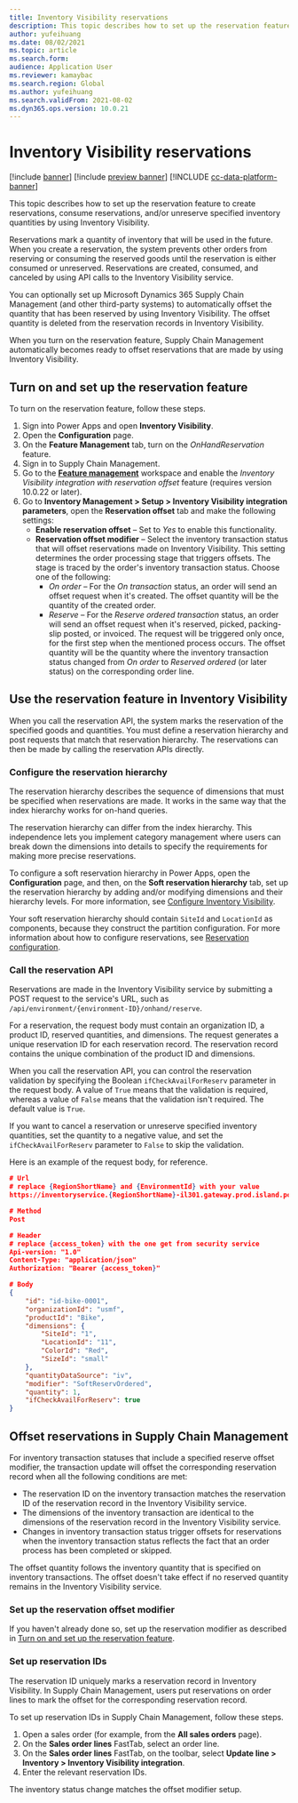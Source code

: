 ```yaml
---
title: Inventory Visibility reservations
description: This topic describes how to set up the reservation feature to create reservations, consume reservations, and/or unreserve specified inventory quantities by using Inventory Visibility.
author: yufeihuang
ms.date: 08/02/2021
ms.topic: article
ms.search.form:
audience: Application User
ms.reviewer: kamaybac
ms.search.region: Global
ms.author: yufeihuang
ms.search.validFrom: 2021-08-02
ms.dyn365.ops.version: 10.0.21
---
```


# Inventory Visibility reservations

[!include [banner](../includes/banner.md)]
[!include [preview banner](../includes/preview-banner.md)]
[!INCLUDE [cc-data-platform-banner](../../includes/cc-data-platform-banner.md)]

This topic describes how to set up the reservation feature to create reservations, consume reservations, and/or unreserve specified inventory quantities by using Inventory Visibility.

Reservations mark a quantity of inventory that will be used in the future. When you create a reservation, the system prevents other orders from reserving or consuming the reserved goods until the reservation is either consumed or unreserved. Reservations are created, consumed, and canceled by using API calls to the Inventory Visibility service.

You can optionally set up Microsoft Dynamics 365 Supply Chain Management (and other third-party systems) to automatically offset the quantity that has been reserved by using Inventory Visibility. The offset quantity is deleted from the reservation records in Inventory Visibility.

When you turn on the reservation feature, Supply Chain Management automatically becomes ready to offset reservations that are made by using Inventory Visibility.

## <a name="turn-on"></a>Turn on and set up the reservation feature

To turn on the reservation feature, follow these steps.

1. Sign into Power Apps and open **Inventory Visibility**.
1. Open the **Configuration** page.
1. On the **Feature Management** tab, turn on the *OnHandReservation* feature.
1. Sign in to Supply Chain Management.
1. Go to the **[Feature management](../../fin-ops-core/fin-ops/get-started/feature-management/feature-management-overview.md)** workspace and enable the *Inventory Visibility integration with reservation offset* feature (requires version 10.0.22 or later).
1. Go to **Inventory Management \> Setup \> Inventory Visibility integration parameters**, open the **Reservation offset** tab and make the following settings:
    - **Enable reservation offset** – Set to *Yes* to enable this functionality.
    - **Reservation offset modifier** – Select the inventory transaction status that will offset reservations made on Inventory Visibility. This setting determines the order processing stage that triggers offsets. The stage is traced by the order's inventory transaction status. Choose one of the following:
        - *On order* – For the *On transaction* status, an order will send an offset request when it's created. The offset quantity will be the quantity of the created order.
        - *Reserve* – For the *Reserve ordered transaction* status, an order will send an offset request when it's reserved, picked, packing-slip posted, or invoiced. The request will be triggered only once, for the first step when the mentioned process occurs. The offset quantity will be the quantity where the inventory transaction status changed from *On order* to *Reserved ordered* (or later status) on the corresponding order line.

## Use the reservation feature in Inventory Visibility

When you call the reservation API, the system marks the reservation of the specified goods and quantities. You must define a reservation hierarchy and post requests that match that reservation hierarchy. The reservations can then be made by calling the reservation APIs directly.

### Configure the reservation hierarchy

The reservation hierarchy describes the sequence of dimensions that must be specified when reservations are made. It works in the same way that the index hierarchy works for on-hand queries.

The reservation hierarchy can differ from the index hierarchy. This independence lets you implement category management where users can break down the dimensions into details to specify the requirements for making more precise reservations.

To configure a soft reservation hierarchy in Power Apps, open the **Configuration** page, and then, on the **Soft reservation hierarchy** tab, set up the reservation hierarchy by adding and/or modifying dimensions and their hierarchy levels. For more information, see [Configure Inventory Visibility](inventory-visibility-configuration.md).

Your soft reservation hierarchy should contain `SiteId` and `LocationId` as components, because they construct the partition configuration. For more information about how to configure reservations, see [Reservation configuration](inventory-visibility-configuration.md#reservation-configuration).

### Call the reservation API

Reservations are made in the Inventory Visibility service by submitting a POST request to the service's URL, such as `/api/environment/{environment-ID}/onhand/reserve`.

For a reservation, the request body must contain an organization ID, a product ID, reserved quantities, and dimensions. The request generates a unique reservation ID for each reservation record. The reservation record contains the unique combination of the product ID and dimensions.

When you call the reservation API, you can control the reservation validation by specifying the Boolean `ifCheckAvailForReserv` parameter in the request body. A value of `True` means that the validation is required, whereas a value of `False` means that the validation isn't required. The default value is `True`.

If you want to cancel a reservation or unreserve specified inventory quantities, set the quantity to a negative value, and set the `ifCheckAvailForReserv` parameter to `False` to skip the validation.

Here is an example of the request body, for reference.

```json
# Url
# replace {RegionShortName} and {EnvironmentId} with your value
https://inventoryservice.{RegionShortName}-il301.gateway.prod.island.powerapps.com/api/environment/{EnvironmentId}/onhand/reserve

# Method
Post

# Header
# replace {access_token} with the one get from security service
Api-version: "1.0"
Content-Type: "application/json"
Authorization: "Bearer {access_token}"

# Body
{
    "id": "id-bike-0001",
    "organizationId": "usmf",
    "productId": "Bike",
    "dimensions": {
        "SiteId": "1",
        "LocationId": "11",
        "ColorId": "Red",
        "SizeId": "small"
    },
    "quantityDataSource": "iv",
    "modifier": "SoftReservOrdered",
    "quantity": 1,
    "ifCheckAvailForReserv": true
}
```

## Offset reservations in Supply Chain Management

For inventory transaction statuses that include a specified reserve offset modifier, the transaction update will offset the corresponding reservation record when all the following conditions are met:

- The reservation ID on the inventory transaction matches the reservation ID of the reservation record in the Inventory Visibility service.
- The dimensions of the inventory transaction are identical to the dimensions of the reservation record in the Inventory Visibility service.
- Changes in inventory transaction status trigger offsets for reservations when the inventory transaction status reflects the fact that an order process has been completed or skipped.

The offset quantity follows the inventory quantity that is specified on inventory transactions. The offset doesn't take effect if no reserved quantity remains in the Inventory Visibility service.

### Set up the reservation offset modifier

If you haven't already done so, set up the reservation modifier as described in [Turn on and set up the reservation feature](#turn-on).

### Set up reservation IDs

The reservation ID uniquely marks a reservation record in Inventory Visibility. In Supply Chain Management, users put reservations on order lines to mark the offset for the corresponding reservation record.

To set up reservation IDs in Supply Chain Management, follow these steps.

1. Open a sales order (for example, from the **All sales orders** page).
1. On the **Sales order lines** FastTab, select an order line.
1. On the **Sales order lines** FastTab, on the toolbar, select **Update line \> Inventory \> Inventory Visibility integration**.
1. Enter the relevant reservation IDs.

The inventory status change matches the offset modifier setup.
